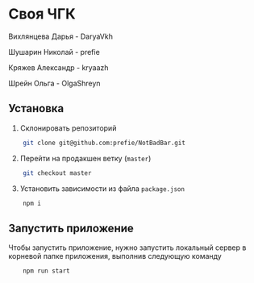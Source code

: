 # Своя ЧГК
Вихлянцева Дарья - DaryaVkh

Шушарин Николай - prefie

Кряжев Александр - kryaazh

Шрейн Ольга - OlgaShreyn


## Установка

1) Склонировать репозиторий
```bash
    git clone git@github.com:prefie/NotBadBar.git
```   

2) Перейти на продакшен ветку (`master`)
```bash
    git checkout master
``` 

3) Установить зависимости из файла `package.json`
```bash
    npm i
```

## Запустить приложение

Чтобы запустить приложение, нужно запустить локальный сервер в корневой папке
приложения, выполнив следующую команду
```bash
    npm run start
```